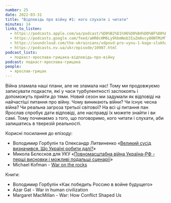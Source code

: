 ```yaml
---
number: 25
date: 2022-03-31
title: "Відповідь про війну #1: кого слухати і читати"
minutes: 14
links_to_listen:
  - https://podcasts.apple.com/ua/podcast/%D0%B2%D1%96%D0%B4%D0%BF%D0%BE%D0%B2%D1%96%D0%B4%D1%8C-%D0%BF%D1%80%D0%BE-%D0%B2%D1%96%D0%B9%D0%BD%D1%83-1-%D0%BA%D0%BE%D0%B3%D0%BE-%D1%81%D0%BB%D1%83%D1%85%D0%B0%D1%82%D0%B8-%D1%96-%D1%87%D0%B8%D1%82%D0%B0%D1%82%D0%B8/id1546083745?i=1000555793966
  - https://podcasts.google.com/feed/aHR0cHM6Ly9hbmNob3IuZm0vcy80NTMzMTgxMC9wb2RjYXN0L3Jzcw/episode/NTNkM2ZmNGMtNThkZC00MDg1LWI2M2ItY2Q2ZDlkNzI5ZDU3
  - https://soundcloud.com/the-ukrainians/vdpovd-pro-vynu-1-kogo-slukhati-chitati?in=the-ukrainians/sets/muzykazist
  - https://podcasts.nv.ua/ukr/episode/10907.html
podcast_lists:
  - подкаст-ярослава-грицака-відповідь-про-війну
podcast: подкаст-ярослава-грицака
people:
  - ярослав-грицак
---
```


Війна зламала наші плани, але не зламала нас! Тому ми продовжуємо записувати
подкасти, які у часи турбулентності заспокоять і допоможуть прийти до тями.
Новий сезон ми задумали як відповіді на найчастіші питання про війну. Чому
виникають війни? Чи існує чесна війна? Чи реальна загроза третьої світової? На
всі ці питання пан Ярослав спробує дати відповіді, але насправді їх можете
знайти і ви самі. Тому починаємо з того, що поговоримо, кого читати і слухати,
аби залишатись в тверезій реальності.

Корисні посилання до епізоду:

- Володимир Горбулін та Олександр Литвиненко «[Великий сусід визначився. Що
Україні робити далі?][1]»
- Микола Бєлєсков для УКУ «[Повномасштабна війна Україна-РФ - перші висновки і
можливі подальші сценарії][2]»
- Michael Kofman - [War on the rocks][3]

Книги:

- Володимир Горбулін «Как победить Россию в войне будущего»
- Azar Gat - War in human civilization
- Margaret MacMillan - War: How Conflict Shaped Us

[1]: https://zn.ua/ukr/international/velikiy_susid_viznachivsya_scho_ukrayini_robiti_dali.html
[2]: https://youtu.be/s6_NvMCKIx0
[3]: https://warontherocks.com/author/michael-kofman/
